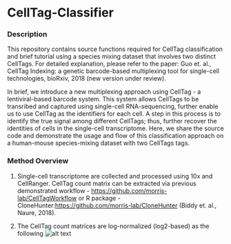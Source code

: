 # CellTag-Classifier

### Description
This repository contains source functions required for CellTag classification and brief tutorial using a species mixing dataset that involves two distinct CellTags. For detailed explanation, please refer to the paper: Guo et. al., CellTag Indexing: a genetic barcode-based multiplexing tool for single-cell technologies, bioRxiv, 2018 (new version under review).

In brief, we introduce a new multiplexing approach using CellTag - a lentiviral-based barcode system. This system allows CellTags to be transribed and captured using single-cell RNA-sequencing, further enable us to use CellTag as the identifiers for each cell. A step in this process is to identify the true signal among different CellTags; thus, further recover the identities of cells in the single-cell transcriptome. Here, we share the source code and demonstrate the usage and flow of this classification approach on a human-mouse species-mixing dataset with two CellTags tags.

### Method Overview
1. Single-cell transcriptome are collected and processed using 10x and CellRanger. CellTag count matrix can be extracted via previous demonstrated workflow - https://github.com/morris-lab/CellTagWorkflow or R package - CloneHunter:https://github.com/morris-lab/CloneHunter (Biddy et. al., Naure, 2018). 

2. The CellTag count matrices are log-normalized (log2-based) as the following
![alt text](https://github.com/morris-lab/CellTag-Classifier/tree/master/equation/Normalization.png)
